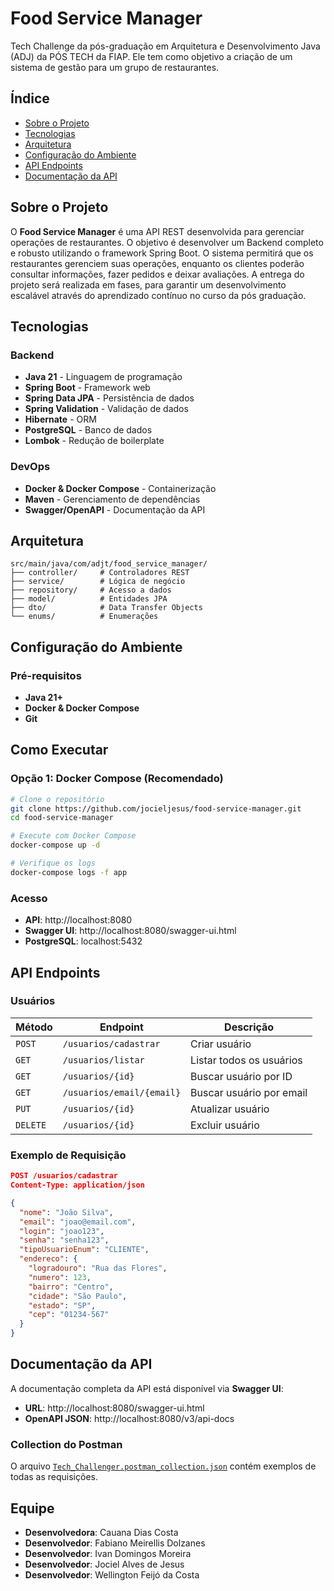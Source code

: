 # Food Service Manager

Tech Challenge da pós-graduação em Arquitetura e Desenvolvimento Java (ADJ) da PÓS TECH da FIAP. 
Ele tem como objetivo a criação de um sistema de gestão para um grupo de restaurantes.

## Índice

- [Sobre o Projeto](#sobre-o-projeto)
- [Tecnologias](#tecnologias)
- [Arquitetura](#arquitetura)
- [Configuração do Ambiente](#configuração-do-ambiente)
- [API Endpoints](#api-endpoints)
- [Documentação da API](#documentação-da-api)

## Sobre o Projeto

O **Food Service Manager** é uma API REST desenvolvida para gerenciar operações de restaurantes. O objetivo é desenvolver um Backend completo e robusto utilizando o framework Spring Boot. 
O sistema permitirá que os restaurantes gerenciem suas operações, enquanto os clientes poderão consultar informações, fazer pedidos e deixar avaliações. 
A entrega do projeto será realizada em fases, para garantir um desenvolvimento escalável através do aprendizado contínuo no curso da pós graduação.

## Tecnologias

### Backend
- **Java 21** - Linguagem de programação
- **Spring Boot** - Framework web
- **Spring Data JPA** - Persistência de dados
- **Spring Validation** - Validação de dados
- **Hibernate** - ORM
- **PostgreSQL** - Banco de dados
- **Lombok** - Redução de boilerplate

### DevOps
- **Docker & Docker Compose** - Containerização
- **Maven** - Gerenciamento de dependências
- **Swagger/OpenAPI** - Documentação da API

## Arquitetura

```
src/main/java/com/adjt/food_service_manager/
├── controller/     # Controladores REST
├── service/        # Lógica de negócio
├── repository/     # Acesso a dados
├── model/          # Entidades JPA
├── dto/            # Data Transfer Objects
└── enums/          # Enumerações
```

## Configuração do Ambiente

### Pré-requisitos

- **Java 21+**
- **Docker & Docker Compose**
- **Git**

## Como Executar

### Opção 1: Docker Compose (Recomendado)

```bash
# Clone o repositório
git clone https://github.com/jocieljesus/food-service-manager.git
cd food-service-manager

# Execute com Docker Compose
docker-compose up -d

# Verifique os logs
docker-compose logs -f app
```

### Acesso

- **API**: http://localhost:8080
- **Swagger UI**: http://localhost:8080/swagger-ui.html
- **PostgreSQL**: localhost:5432

## API Endpoints

### Usuários

| Método | Endpoint | Descrição |
|--------|----------|-----------|
| `POST` | `/usuarios/cadastrar` | Criar usuário |
| `GET` | `/usuarios/listar` | Listar todos os usuários |
| `GET` | `/usuarios/{id}` | Buscar usuário por ID |
| `GET` | `/usuarios/email/{email}` | Buscar usuário por email |
| `PUT` | `/usuarios/{id}` | Atualizar usuário |
| `DELETE` | `/usuarios/{id}` | Excluir usuário |

### Exemplo de Requisição

```json
POST /usuarios/cadastrar
Content-Type: application/json

{
  "nome": "João Silva",
  "email": "joao@email.com",
  "login": "joao123",
  "senha": "senha123",
  "tipoUsuarioEnum": "CLIENTE",
  "endereco": {
    "logradouro": "Rua das Flores",
    "numero": 123,
    "bairro": "Centro",
    "cidade": "São Paulo",
    "estado": "SP",
    "cep": "01234-567"
  }
}
```

## Documentação da API

A documentação completa da API está disponível via **Swagger UI**:

- **URL**: http://localhost:8080/swagger-ui.html
- **OpenAPI JSON**: http://localhost:8080/v3/api-docs

### Collection do Postman

O arquivo [`Tech_Challenger.postman_collection.json`](Tech_Challenger.postman_collection.json) contém exemplos de todas as requisições.


## Equipe

- **Desenvolvedora**: Cauana Dias Costa
- **Desenvolvedor**: Fabiano Meirellis Dolzanes
- **Desenvolvedor**: Ivan Domingos Moreira
- **Desenvolvedor**: Jociel Alves de Jesus
- **Desenvolvedor**: Wellington Feijó da Costa
